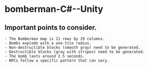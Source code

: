# bomberman-C#--Unity


## Important points to consider.

    - The Bomberman map is 11 rows by 29 columns.
    - Bombs explode with a one-tile radius.
    - Non-destructible blocks (smooth gray) need to be generated.
    - Destructible blocks (gray with stripes) need to be generated.
    - The bomb lasts around 2.5 seconds.
    - NPCs follow a specific pattern that can vary.

